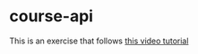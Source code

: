 # course-api

This is an exercise that follows [this video tutorial](https://youtube.com/playlist?list=PLqq-6Pq4lTTbx8p2oCgcAQGQyqN8XeA1x)

